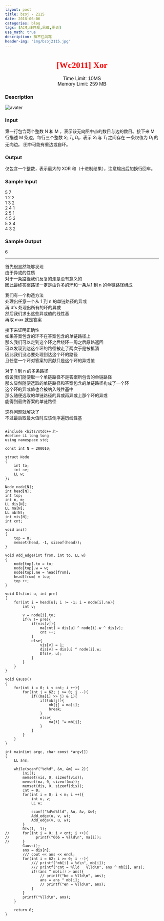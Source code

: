 ```yaml
---
layout: post
title: bzoj - 2115
date: 2018-06-06
categories: blog
tags: [ACM,线性基,思维,图论]
use_math: true
description: 挡不住风霜
header-img: "img/bzoj2115.jpg"
---
```





<center><h1><font face="verdana" color="red"> [Wc2011] Xor </font></h1></center>

<center><font size="3" face="arial"> Time Limit: 10MS </font></center>	 
<center><font size="3" face="arial"> Memory Limit: 259 MB </font></center>	 	



### Description

![avater](https://raw.githubusercontent.com/seventeenjcinta/seventeenjcinta.GitHub.io/master/img/bzoj2115t.jpg)

### Input

第一行包含两个整数 N 和 M ，表示该无向图中点的数目与边的数目。接下来 M 行描述 M 条边，每行三个整数 $S_i, T_i, D_i$，表示 $S_i$ 与 $T_i$ 之间存在 一条权值为 $D_i$ 的无向边。 图中可能有重边或自环。

### Output

仅包含一个整数，表示最大的 XOR 和（十进制结果），注意输出后加换行回车。

### Sample Input

5 7 <br>
1 2 2 <br>
1 3 2 <br>
2 4 1 <br>
2 5 1 <br>
4 5 3 <br>
5 3 4 <br>
4 3 2 <br>

### Sample Output

6<br>



***
首先很显然能够发现<br>
由于异或的性质<br>
对于一条路径我们反复的走是没有意义的<br>
因此最终答案路径一定是由许多的环和一条从1 到 n 的单链路径组成<br>

我们有一个构造方法<br>
处理出任意一个从 1 到 n 的单链路径的异或<br>
再 dfs 处理出所有的环的异或<br>
然后我们求出这些异或值的线性基<br>
再取 max 就是答案<br>

接下来证明正确性<br>
如果答案包含的环不在答案包含的单链路径上<br>
那么我们可以走到这个环之后绕环一周之后原路返回<br>
可以发现到达这个环的路径被走了两次于是被抵消<br>
因此我们没必要处理到达这个环的路径<br>
且任意一个环对答案的贡献只是这个环的异或值<br>

对于 1 到 n 的多条路径<br>
假设我们随便取一个单链路径不是答案所包含的单链路径<br>
那么显然随便选取的单链路径和答案包含的单链路径构成了一个环<br>
这个环的异或值也会被纳入线性基中<br>
那么随便选取的单链路径的异或再异或上那个环的异或<br>
能得到最终答案的单链路径<br>

这样问题就解决了<br>
不过最后取最大值时应该倒序遍历线性基<br>




<pre><code>
#include &lt;bits/stdc++.h&gt;
#define LL long long
using namespace std;

const int N = 200010;

struct Node
{
	int to;
	int ne;
	LL w;
};

Node node[N];
int head[N];
int top;
int n, m;
LL dis[N];
LL ma[N];
LL mb[N];
int vis[N];
int cnt;

void ini()
{
	top = 0;
	memset(head, -1, sizeof(head));
}

void Add_edge(int from, int to, LL w)
{
	node[top].to = to;
	node[top].w = w;
	node[top].ne = head[from];
	head[from] = top;
	top ++;
}

void Dfs(int u, int pre)
{
	for(int i = head[u]; i != -1; i = node[i].ne){
		int v;

		v = node[i].to;
		if(v != pre){
			if(vis[v]){
				ma[cnt] = dis[u] ^ node[i].w ^ dis[v];
				cnt ++;
			}
			else{
				vis[v] = 1;
				dis[v] = dis[u] ^ node[i].w;
				Dfs(v, u);
			}
		}
	}
}

void Gauss()
{
	for(int i = 0; i < cnt; i ++){
		for(int j = 62; j >= 0; j --){
			if((ma[i] >> j) & 1){
                if(!mb[j]){
                    mb[j] = ma[i];
                    break;
                }
                else{
                    ma[i] ^= mb[j];
                }
            }
		}
	}
}

int main(int argc, char const *argv[])
{
	LL ans;

	while(scanf("%d%d", &n, &m) == 2){
		ini();
		memset(vis, 0, sizeof(vis));
		memset(ma, 0, sizeof(ma));
		memset(dis, 0, sizeof(dis));
		cnt = 0;
		for(int i = 0; i < m; i ++){
			int u, v;
			LL w;

			scanf("%d%d%lld", &u, &v, &w);
			Add_edge(u, v, w);
			Add_edge(v, u, w);
		}
		Dfs(1, -1);
//		for(int i = 0; i < cnt; i ++){
//            printf("666 = %lld\n", ma[i]);
//		}
		Gauss();
		ans = dis[n];
		/// cout << ans << endl;
		for(int i = 62; i >= 0; i --){
            /// printf("mb[i] = %d\n", mb[i]);
            /// printf("cnt = %lld   %lld\n", ans ^ mb[i], ans);
			if((ans ^ mb[i]) > ans){
                // printf("be = %lld\n", ans);
				ans = ans ^ mb[i];
				// printf("en = %lld\n", ans);
			}
		}
		printf("%lld\n", ans);
	}

	return 0;
}
